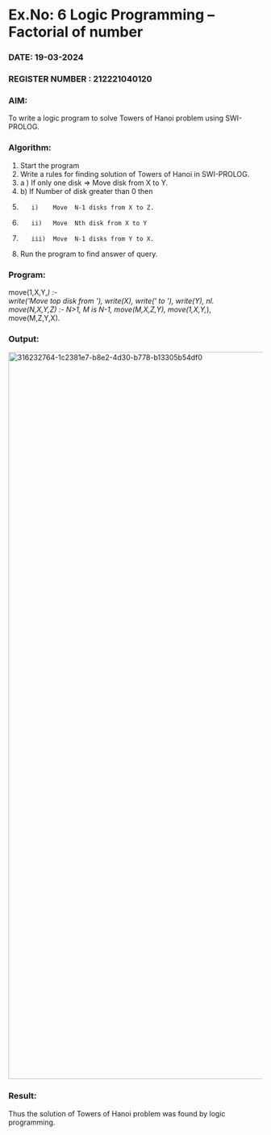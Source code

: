 # Ex.No: 6   Logic Programming – Factorial of number   
### DATE: 19-03-2024                                                                           
### REGISTER NUMBER : 212221040120
### AIM: 
To  write  a logic program  to solve Towers of Hanoi problem  using SWI-PROLOG. 
### Algorithm:
1. Start the program
2.  Write a rules for finding solution of Towers of Hanoi in SWI-PROLOG.
3.  a )	If only one disk  => Move disk from X to Y.
4.  b)	If Number of disk greater than 0 then
5.        i)	Move  N-1 disks from X to Z.
6.        ii)	Move  Nth disk from X to Y
7.        iii)	Move  N-1 disks from Y to X.
8. Run the program  to find answer of  query.

### Program:
move(1,X,Y,_) :-  
    write('Move top disk from '), 
    write(X), 
    write(' to '), 
    write(Y), 
    nl. 
move(N,X,Y,Z) :- 
    N>1, 
    M is N-1, 
    move(M,X,Z,Y), 
    move(1,X,Y,_), 
    move(M,Z,Y,X).


### Output:

<img width="1440" alt="316232764-1c2381e7-b8e2-4d30-b778-b13305b54df0" src="https://github.com/Ritz514/AI_Lab_2023-24-120/assets/142646304/f4e23cc9-2750-42df-a102-9b5b99a7683a">


### Result:
Thus the solution of Towers of Hanoi problem was found by logic programming.
